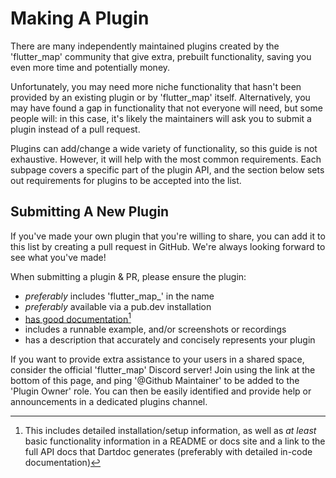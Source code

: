 # Making A Plugin

There are many independently maintained plugins created by the 'flutter\_map' community that give extra, prebuilt functionality, saving you even more time and potentially money.

Unfortunately, you may need more niche functionality that hasn't been provided by an existing plugin or by 'flutter\_map' itself. Alternatively, you may have found a gap in functionality that not everyone will need, but some people will: in this case, it's likely the maintainers will ask you to submit a plugin instead of a pull request.

Plugins can add/change a wide variety of functionality, so this guide is not exhaustive. However, it will help with the most common requirements. Each subpage covers a specific part of the plugin API, and the section below sets out requirements for plugins to be accepted into the list.

## Submitting A New Plugin

If you've made your own plugin that you're willing to share, you can add it to this list by creating a pull request in GitHub. We're always looking forward to see what you've made!

When submitting a plugin & PR, please ensure the plugin:

* _preferably_ includes 'flutter\_map\_' in the name
* _preferably_ available via a pub.dev installation
* [has good documentation](#user-content-fn-1)[^1]
* includes a runnable example, and/or screenshots or recordings
* has a description that accurately and concisely represents your plugin

If you want to provide extra assistance to your users in a shared space, consider the official 'flutter\_map' Discord server! Join using the link at the bottom of this page, and ping '@Github Maintainer' to be added to the 'Plugin Owner' role. You can then be easily identified and provide help or announcements in a dedicated plugins channel.

[^1]: This includes detailed installation/setup information, as well as _at least_ basic functionality information in a README or docs site and a link to the full API docs that Dartdoc generates (preferably with detailed in-code documentation)
